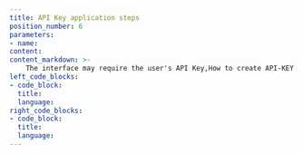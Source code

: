 ```yaml
---
title: API Key application steps
position_number: 6
parameters:
- name:
content:
content_markdown: >-
    The interface may require the user's API Key,How to create API-KEY please refer to [here](https://xtrust.zendesk.com/hc/zh-cn/articles/900006868163-%E5%A6%82%E4%BD%95%E7%94%B3%E8%AF%B7API%E4%BA%A4%E6%98%93-%E5%A6%82%E4%BD%95%E5%88%9B%E5%BB%BAAPI%E5%AF%86%E9%92%A5-)
left_code_blocks:
- code_block:
  title:
  language:
right_code_blocks:
- code_block:
  title:
  language:
---
```

